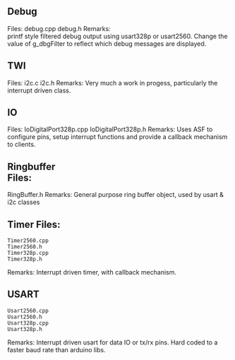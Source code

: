Debug
-------------------------------
Files:
	debug.cpp
	debug.h
Remarks:	
	printf style filtered debug output using usart328p or usart2560. Change the value of g_dbgFilter to reflect which
	debug messages are displayed.

TWI
-------------------------------
Files:
	i2c.c
	i2c.h
Remarks:
	Very much a work in progess, particularly the interrupt driven class. 

IO
-------------------------------
Files:
	IoDigitalPort328p.cpp
	IoDigitalPort328p.h
Remarks:
	Uses ASF to configure pins, setup interrupt functions and provide a callback mechanism to clients.
	
Ringbuffer	
Files:
-------------------------------
RingBuffer.h
Remarks:
	General purpose ring buffer object, used by usart & i2c classes
	
Timer
Files:
-------------------------------
	Timer2560.cpp
	Timer2560.h
	Timer328p.cpp
	Timer328p.h

Remarks:
	Interrupt driven timer, with callback mechanism.

USART	
-------------------------------
	Usart2560.cpp
	Usart2560.h
	Usart328p.cpp
	Usart328p.h
Remarks:
	Interrupt driven usart for data IO or tx/rx pins. Hard coded to a faster baud rate than arduino libs.